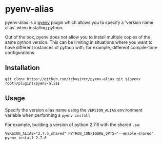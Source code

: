 pyenv-alias
===========

pyenv-alias is a [pyenv](https://github.com/yyuu/pyenv) plugin which allows you
to specify a 'version name alias' when installing python.

Out of the box, pyenv does not allow you to install multiple copies of the same
python version. This can be limiting in situations where you want to have
different instances of python with, for example, different compile-time
configurations.

## Installation

```
git clone https://github.com/tchayintr/pyenv-alias.git $(pyenv root)/plugins/pyenv-alias
```

## Usage

Specify the version alias name using the `VERSION_ALIAS` environment variable
when performing a `pyenv install`

For example, building a version of python 2.7.6 with the shared `.so`:

```
VERSION_ALIAS="2.7.6_shared" PYTHON_CONFIGURE_OPTS="--enable-shared" pyenv install 2.7.6
```

